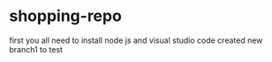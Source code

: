 # shopping-repo
first you all need to install node js and visual studio code 
created new branch1 to test 